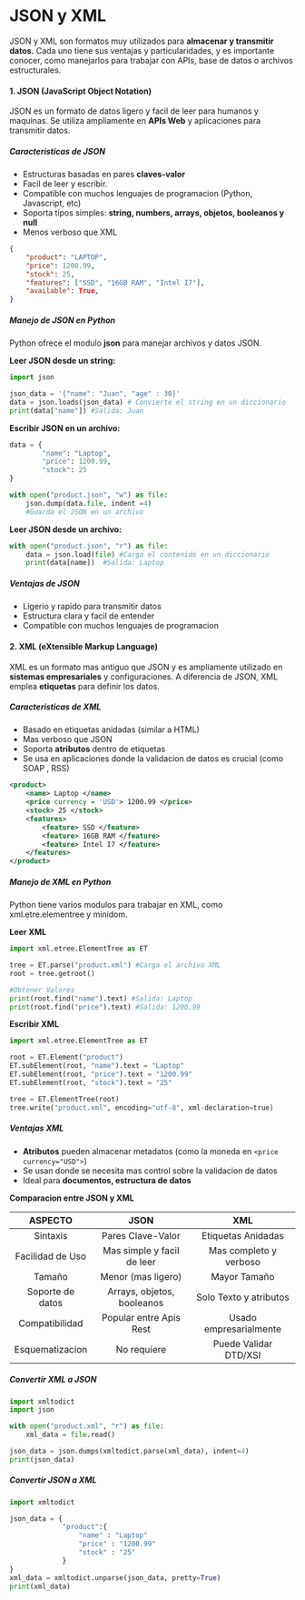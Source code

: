 # JSON y XML

JSON y XML son formatos muy utilizados para **almacenar y transmitir datos.** Cada uno tiene sus ventajas y particularidades, y es importante conocer, como manejarlos para trabajar con APIs, base de datos o archivos estructurales.

#### 1. JSON (JavaScript Object Notation)
JSON es un formato de datos ligero y facil de leer para humanos y maquinas. Se utiliza ampliamente en **APIs Web** y aplicaciones para transmitir datos.

##### Caracteristicas de JSON
- Estructuras basadas en pares **claves-valor**
- Facil de leer y escribir.
- Compatible con muchos lenguajes de programacion (Python, Javascript, etc)
- Soporta tipos simples: **string, numbers, arrays, objetos, booleanos y null**
- Menos verboso que XML

```Json
{
	"product": "LAPTOP",
	"price": 1200.99,
	"stock": 25,
	"features": ["SSD", "16GB RAM", "Intel I7"],
	"available": True,
}
```

##### Manejo de JSON en Python
Python ofrece el modulo **json** para manejar archivos y datos JSON.

**Leer JSON desde un string:**
```Python
import json

json_data = '{"name": "Juan", "age" : 30}'
data = json.loads(json_data) # Convierte el string en un diccionario
print(data["name"]) #Salida: Juan
```

**Escribir JSON en un archivo:**
```Python
data = {
		"name": "Laptop",
		"price": 1200.99,
		"stock": 25
}

with open("product.json", "w") as file:
	json.dump(data.file, indent =4)
	#Guarda el JSON en un archivo
```

**Leer JSON desde un archivo:**
```python
with open("product.json", "r") as file:
	data = json.load(file) #Carga el contenido en un diccionario
	print(data[name])  #Salida: Laptop
```

##### Ventajas de JSON
- Ligerio y rapido para transmitir datos
- Estructura clara y facil de entender
- Compatible con muchos lenguajes de programacion

#### 2. XML (eXtensible Markup Language)
XML es un formato mas antiguo que JSON y es ampliamente utilizado en **sistemas empresariales** y configuraciones. A diferencia de JSON, XML emplea **etiquetas** para definir los datos.

##### Caracteristicas de XML
- Basado en etiquetas anidadas (similar a HTML)
- Mas verboso que JSON
- Soporta **atributos** dentro de etiquetas
- Se usa en aplicaciones donde la validacion de datos es crucial (como SOAP , RSS)

```Xml
<product>
	<name> Laptop </name>
	<price currency = 'USD'> 1200.99 </price>
	<stock> 25 </stock>
	<features>
		<feature> SSD </feature>
		<feature> 16GB RAM </feature>
		<feature> Intel I7 </feature>
	</features>
</product>
```

##### Manejo de XML en Python
Python tiene varios modulos para trabajar en XML, como xml.etre.elementree y minidom.

**Leer XML**
```python
import xml.etree.ElementTree as ET

tree = ET.parse("product.xml") #Carga el archivo XML
root = tree.getroot()

#Obtener Valores
print(root.find("name").text) #Salida: Laptop
print(root.find("price").text) #Salida: 1200.99
```

**Escribir XML**
```python
import xml.etree.ElementTree as ET

root = ET.Element("product")
ET.subElement(root, "name").text = "Laptop"
ET.subElement(root, "price").text = "1200.99"
ET.subElement(root, "stock").text = "25"

tree = ET.ElementTree(root)
tree.write("product.xml", encoding="utf-8", xml-declaration=true)
```

##### Ventajas XML
- **Atributos** pueden almacenar metadatos (como la moneda en `<price currency="USD">`)
- Se usan donde se necesita mas control sobre la validacion de datos
- Ideal para **documentos, estructura de datos**

**Comparacion entre JSON y XML**

|   **ASPECTO**    |          **JSON**          |        **XML**         |
| :--------------: | :------------------------: | :--------------------: |
|     Sintaxis     |     Pares Clave-Valor      |   Etiquetas Anidadas   |
| Facilidad de Uso | Mas simple y facil de leer | Mas completo y verboso |
|      Tamaño      |     Menor (mas ligero)     |      Mayor Tamaño      |
| Soporte de datos | Arrays, objetos, booleanos | Solo Texto y atributos |
|  Compatibilidad  |  Popular entre Apis Rest   | Usado empresarialmente |
| Esquematizacion  |        No requiere         | Puede Validar DTD/XSI  |

##### Convertir XML a JSON
```python
import xmltodict
import json

with open("product.xml", "r") as file:
	xml_data = file.read()

json_data = json.dumps(xmltodict.parse(xml_data), indent=4)
print(json_data)
```

##### Convertir JSON a XML
```python
import xmltodict

json_data = {
			 "product":{
				 "name" : "Laptop"
				 "price" : "1200.99"
				 "stock" : "25"
			 }
}
xml_data = xmltodict.unparse(json_data, pretty=True)
print(xml_data)
```
